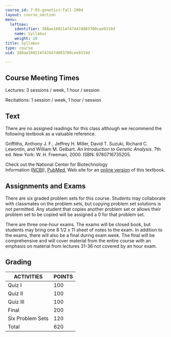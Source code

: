 ```yaml
---
course_id: 7-03-genetics-fall-2004
layout: course_section
menu:
  leftnav:
    identifier: 388ae160214f47447d003700cee9319d
    name: Syllabus
    weight: 10
title: Syllabus
type: course
uid: 388ae160214f47447d003700cee9319d

---
```


Course Meeting Times
--------------------

Lectures: 3 sessions / week, 1 hour / session

Recitations: 1 session / week, 1 hour / session

Text
----

There are no assigned readings for this class although we recommend the following textbook as a valuable reference.

Griffiths, Anthony J. F., Jeffrey H. Miller, David T. Suzuki, Richard C. Lewontin, and William M. Gelbart. _An Introduction to Genetic Analysis_. 7th ed. New York: W. H. Freeman, 2000. ISBN: 9780716735205.

Check out the National Center for Biotechnology Information ([NCBI](http://www.ncbi.nlm.nih.gov/)), [PubMed](http://www.ncbi.nlm.nih.gov/Literature/index.html), Web site for an [online version](http://www.ncbi.nlm.nih.gov/books/bv.fcgi?call=bv.View..ShowTOC&rid=iga.TOC) of this textbook.

Assignments and Exams
---------------------

There are six graded problem sets for this course. Students may collaborate with classmates on the problem sets, but copying problem set solutions is not permitted. Any student that copies another problem set or allows their problem set to be copied will be assigned a 0 for that problem set.

There are three one-hour exams. The exams will be closed book, but students may bring one 8 1/2 x 11 sheet of notes to the exam. In addition to the exams, there will also be a final during exam week. The final will be comprehensive and will cover material from the entire course with an emphasis on material from lectures 31-36 not covered by an hour exam.

Grading
-------

| ACTIVITIES | POINTS |
| --- | --- |
| Quiz I | 100 |
| Quiz II | 100 |
| Quiz III | 100 |
| Final | 200 |
| Six Problem Sets | 120 |
| Total | 620